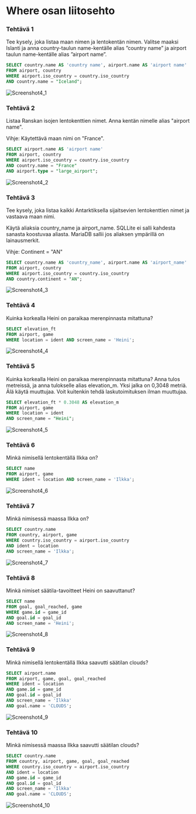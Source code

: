 # Where osan liitosehto

### Tehtävä 1

Tee kysely, joka listaa maan nimen ja lentokentän nimen. Valitse maaksi Islanti ja anna country-taulun name-kentälle alias ”country name” ja airport taulun name-kentälle alias ”airport name”.
```sql
SELECT country.name AS 'country name', airport.name AS 'airport name' 
FROM airport, country 
WHERE airport.iso_country = country.iso_country 
AND country.name = "Iceland";
```
![Screenshot4_1](Screenshot4_1.png)

### Tehtävä 2

Listaa Ranskan isojen lentokenttien nimet. Anna kentän nimelle alias "airport name".

Vihje: Käytettävä maan nimi on "France".
```sql
SELECT airport.name AS 'airport name' 
FROM airport, country 
WHERE airport.iso_country = country.iso_country 
AND country.name = "France" 
AND airport.type = "large_airport";
```
![Screenshot4_2](Screenshot4_2.png)

### Tehtävä 3

Tee kysely, joka listaa kaikki Antarktiksella sijaitsevien lentokenttien nimet ja vastaava maan nimi. 

Käytä aliaksia country_name ja airport_name. SQLLite ei salli kahdesta sanasta koostuvaa aliasta. MariaDB sallii jos aliaksen ympärillä on lainausmerkit.

Vihje: Continent = "AN"
```sql
SELECT country.name AS 'country_name', airport.name AS 'airport_name' 
FROM airport, country 
WHERE airport.iso_country = country.iso_country 
AND country.continent = "AN";
```
![Screenshot4_3](Screenshot4_3.png)

### Tehtävä 4

Kuinka korkealla Heini on paraikaa merenpinnasta mitattuna?
```sql
SELECT elevation_ft 
FROM airport, game 
WHERE location = ident AND screen_name = 'Heini';
```
![Screenshot4_4](Screenshot4_4.png)

### Tehtävä 5

Kuinka korkealla Heini on paraikaa merenpinnasta mitattuna? Anna tulos metreissä, ja anna tulokselle alias elevation_m. Yksi jalka on 0,3048 metriä. Älä käytä muuttujaa. Voit kuitenkin tehdä laskutoimituksen ilman muuttujaa.
```sql
SELECT elevation_ft * 0.3048 AS elevation_m
FROM airport, game
WHERE location = ident 
AND screen_name = "Heini";
```
![Screenshot4_5](Screenshot4_5.png)

### Tehtävä 6

Minkä nimisellä lentokentällä Ilkka on?

```sql
SELECT name 
FROM airport, game 
WHERE ident = location AND screen_name = 'Ilkka';
```
![Screenshot4_6](Screenshot4_6.png)

### Tehtävä 7

Minkä nimisessä maassa Ilkka on?
```sql
SELECT country.name 
FROM country, airport, game 
WHERE country.iso_country = airport.iso_country 
AND ident = location 
AND screen_name = 'Ilkka';
```
![Screenshot4_7](Screenshot4_7.png)
    
### Tehtävä 8
    
Minkä nimiset säätila-tavoitteet Heini on saavuttanut?
```sql
SELECT name 
FROM goal, goal_reached, game 
WHERE game.id = game_id 
AND goal.id = goal_id 
AND screen_name = 'Heini';
```
![Screenshot4_8](Screenshot4_8.png)

### Tehtävä 9

 Minkä nimisellä lentokentällä Ilkka saavutti säätilan clouds?
```sql
SELECT airport.name 
FROM airport, game, goal, goal_reached 
WHERE ident = location 
AND game.id = game_id 
AND goal.id = goal_id 
AND screen_name = 'Ilkka' 
AND goal.name = 'CLOUDS';
```
![Screenshot4_9](Screenshot4_9.png)

### Tehtävä 10

Minkä nimisessä maassa Ilkka saavutti säätilan clouds?
```sql
SELECT country.name 
FROM country, airport, game, goal, goal_reached 
WHERE country.iso_country = airport.iso_country 
AND ident = location 
AND game.id = game_id 
AND goal.id = goal_id 
AND screen_name = 'Ilkka' 
AND goal.name = 'CLOUDS';
```
![Screenshot4_10](Screenshot4_10.png)
